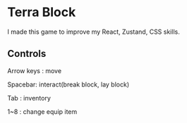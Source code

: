 # Terra Block

I made this game to improve my React, Zustand, CSS skills.
 
## Controls
  
Arrow keys : move

Spacebar: interact(break block, lay block)

Tab : inventory  

1~8 : change equip item
 
 
 
